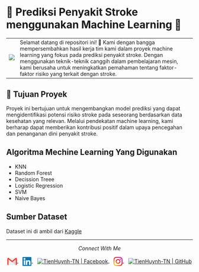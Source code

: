 # 🧠 Prediksi Penyakit Stroke menggunakan Machine Learning 🤖

<table>
  <tr>
    <td>
      <img src="https://ners.unair.ac.id/site/images/Lihat/20_stroke.png" width="900px">
    </td>
    <td>
      Selamat datang di repositori ini! 🚀 Kami dengan bangga mempersembahkan hasil kerja tim kami dalam proyek machine learning yang fokus pada prediksi penyakit stroke. Dengan
      menggunakan teknik-teknik canggih dalam pembelajaran mesin, kami berusaha untuk meningkatkan pemahaman tentang faktor-faktor risiko yang terkait dengan stroke.
    </td>
  </tr>
</table>

## 🎯 Tujuan Proyek
Proyek ini bertujuan untuk mengembangkan model prediksi yang dapat mengidentifikasi potensi risiko stroke pada seseorang berdasarkan data kesehatan yang relevan. Melalui pendekatan machine learning, kami berharap dapat memberikan kontribusi positif dalam upaya pencegahan dan penanganan dini penyakit stroke.

## Algoritma Mechine Learning Yang Digunakan
- KNN
- Random Forest
- Decission Treee
- Logistic Regression
- SVM
- Naive Bayes

## Sumber Dataset
Dataset ini di ambil dari <a href='https://www.kaggle.com/datasets/fedesoriano/stroke-prediction-dataset'>Kaggle<a/>



<hr/>

<P align='center'>
  <i>
    Connect With Me
  </i>
</P>

<p align="center">
  <a href="#" >
    <img align="center" alt="TienHuynh-TN | Gmail" width="26px" src="https://github.com/SatYu26/SatYu26/blob/master/Assets/Gmail.svg" />
  </a> &nbsp;&nbsp;
  
  <a href="https://www.linkedin.com/in/wildanmujjahid/" target="_blank">
    <img align="center" alt="TienHuynh-TN | Linkedin" width="24px" src="https://github.com/SatYu26/SatYu26/blob/master/Assets/Linkedin.svg" />
  </a> &nbsp;&nbsp;
  
  <a href="#/" target="_blank">
      <img align="center" alt="TienHuynh-TN | Facebook" width="24px" src="https://upload.wikimedia.org/wikipedia/en/thumb/0/04/Facebook_f_logo_%282021%29.svg/100px-Facebook_f_logo_%282021%29.svg.png" />
  </a> &nbsp;&nbsp;
  
  <a href="https://instagram.com/_wildanmjjhd" target="_blank">
    <img align="center" alt="TienHuynh-TN | Instagram" width="24px" src="https://github.com/SatYu26/SatYu26/blob/master/Assets/Instagram.svg" />
  </a> &nbsp;&nbsp;
  
  <a href="#" target="_blank">
    <img align="center" alt="TienHuynh-TN | GitHub" width="26px" src="https://upload.wikimedia.org/wikipedia/commons/thumb/a/ae/Github-desktop-logo-symbol.svg/1024px-Github-desktop-logo-symbol.svg.png" />
  </a> &nbsp;&nbsp;
<p> 



  
